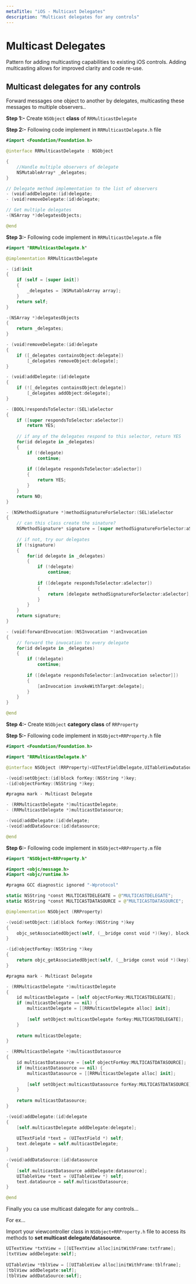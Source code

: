 ```yaml
---
metaTitle: "iOS - Multicast Delegates"
description: "Multicast delegates for any controls"
---
```


# Multicast Delegates


Pattern for adding multicasting capabilities to existing iOS controls. Adding multicasting allows for improved clarity and code re-use.



## Multicast delegates for any controls


Forward messages one object to another by delegates, multicasting these messages to multiple observers..

**Step 1:-** Create `NSObject` **class** of `RRMulticastDelegate`

**Step 2:-** Following code implement in `RRMulticastDelegate.h` file

```swift
#import <Foundation/Foundation.h>

@interface RRMulticastDelegate : NSObject

{
    //Handle multiple observers of delegate
    NSMutableArray* _delegates;
}

// Delegate method implementation to the list of observers
- (void)addDelegate:(id)delegate;
- (void)removeDelegate:(id)delegate;

// Get multiple delegates
-(NSArray *)delegatesObjects;

@end

```

**Step 3:-** Following code implement in `RRMulticastDelegate.m` file

```swift
#import "RRMulticastDelegate.h"

@implementation RRMulticastDelegate

- (id)init
{
    if (self = [super init])
    {
        _delegates = [NSMutableArray array];
    }
    return self;
}

-(NSArray *)delegatesObjects
{
    return _delegates;
}

- (void)removeDelegate:(id)delegate
{
    if ([_delegates containsObject:delegate])
        [_delegates removeObject:delegate];
}

- (void)addDelegate:(id)delegate
{
    if (![_delegates containsObject:delegate])
        [_delegates addObject:delegate];
}

- (BOOL)respondsToSelector:(SEL)aSelector
{
    if ([super respondsToSelector:aSelector])
        return YES;
    
    // if any of the delegates respond to this selector, return YES
    for(id delegate in _delegates)
    {
        if (!delegate)
            continue;
        
        if ([delegate respondsToSelector:aSelector])
        {
            return YES;
        }
    }
    return NO;
}

- (NSMethodSignature *)methodSignatureForSelector:(SEL)aSelector
{
    // can this class create the sinature?
    NSMethodSignature* signature = [super methodSignatureForSelector:aSelector];
    
    // if not, try our delegates
    if (!signature)
    {
        for(id delegate in _delegates)
        {
            if (!delegate)
                continue;
            
            if ([delegate respondsToSelector:aSelector])
            {
                return [delegate methodSignatureForSelector:aSelector];
            }
        }
    }
    return signature;
}

- (void)forwardInvocation:(NSInvocation *)anInvocation
{
    // forward the invocation to every delegate
    for(id delegate in _delegates)
    {
        if (!delegate)
            continue;
        
        if ([delegate respondsToSelector:[anInvocation selector]])
        {
            [anInvocation invokeWithTarget:delegate];
        }
    }
}

@end

```

**Step 4:-** Create `NSObject` **category class** of `RRProperty`

**Step 5:-** Following code implement in `NSObject+RRProperty.h` file

```swift
#import <Foundation/Foundation.h>

#import "RRMulticastDelegate.h"

@interface NSObject (RRProperty)<UITextFieldDelegate,UITableViewDataSource>

-(void)setObject:(id)block forKey:(NSString *)key;
-(id)objectForKey:(NSString *)key;

#pragma mark - Multicast Delegate

- (RRMulticastDelegate *)multicastDelegate;
- (RRMulticastDelegate *)multicastDatasource;

-(void)addDelegate:(id)delegate;
-(void)addDataSource:(id)datasource;

@end

```

**Step 6:-** Following code implement in `NSObject+RRProperty.m` file

```swift
#import "NSObject+RRProperty.h"

#import <objc/message.h>
#import <objc/runtime.h>

#pragma GCC diagnostic ignored "-Wprotocol"

static NSString *const MULTICASTDELEGATE = @"MULTICASTDELEGATE";
static NSString *const MULTICASTDATASOURCE = @"MULTICASTDATASOURCE";

@implementation NSObject (RRProperty)

-(void)setObject:(id)block forKey:(NSString *)key
{
    objc_setAssociatedObject(self, (__bridge const void *)(key), block, OBJC_ASSOCIATION_RETAIN);
}

-(id)objectForKey:(NSString *)key
{
    return objc_getAssociatedObject(self, (__bridge const void *)(key));
}

#pragma mark - Multicast Delegate

- (RRMulticastDelegate *)multicastDelegate
{
    id multicastDelegate = [self objectForKey:MULTICASTDELEGATE];
    if (multicastDelegate == nil) {
        multicastDelegate = [[RRMulticastDelegate alloc] init];
        
        [self setObject:multicastDelegate forKey:MULTICASTDELEGATE];
    }
    
    return multicastDelegate;
}

- (RRMulticastDelegate *)multicastDatasource
{
    id multicastDatasource = [self objectForKey:MULTICASTDATASOURCE];
    if (multicastDatasource == nil) {
        multicastDatasource = [[RRMulticastDelegate alloc] init];
        
        [self setObject:multicastDatasource forKey:MULTICASTDATASOURCE];
    }
    
    return multicastDatasource;
}

-(void)addDelegate:(id)delegate
{
    [self.multicastDelegate addDelegate:delegate];
    
    UITextField *text = (UITextField *) self;
    text.delegate = self.multicastDelegate;
}

-(void)addDataSource:(id)datasource
{
    [self.multicastDatasource addDelegate:datasource];
    UITableView *text = (UITableView *) self;
    text.dataSource = self.multicastDatasource;
}

@end

```

Finally you ca use multicast dalegate for any controls...

For ex...

Import your viewcontroller class in `NSObject+RRProperty.h` file to access its methods to **set multicast delegate/datasource**.

```swift
UITextView *txtView = [[UITextView alloc]initWithFrame:txtframe];
[txtView addDelegate:self];
    
UITableView *tblView = [[UITableView alloc]initWithFrame:tblframe];
[tblView addDelegate:self];
[tblView addDataSource:self];

```

